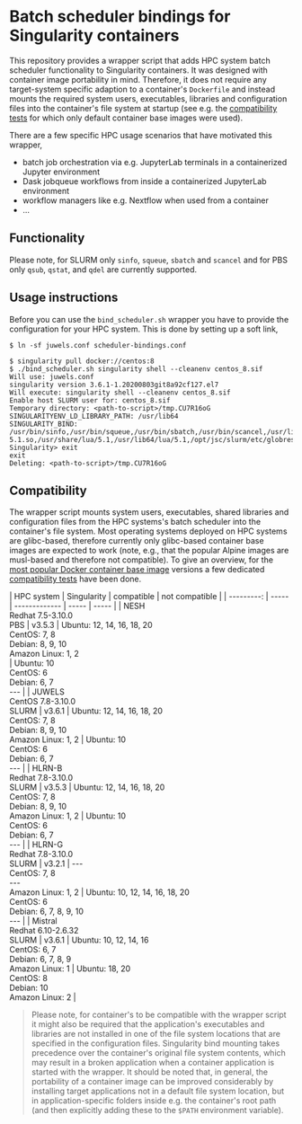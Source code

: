 # Batch scheduler bindings for Singularity containers

This repository provides a wrapper script that adds HPC system batch scheduler functionality to Singularity containers. It was designed with container image portability in mind. Therefore, it does not require any target-system specific adaption to a container's `Dockerfile` and instead mounts the required system users, executables, libraries and configuration files into the container's file system at startup (see e.g. the [compatibility tests](./test_image_compatibility) for which only default container base images were used).

There are a few specific HPC usage scenarios that have motivated this wrapper,

* batch job orchestration via e.g. JupyterLab terminals in a containerized Jupyter environment
* Dask jobqueue workflows from inside a containerized JupyterLab environment
* workflow managers like e.g. Nextflow when used from a container
* ...

## Functionality

Please note, for SLURM only `sinfo`, `squeue`, `sbatch` and `scancel` and for PBS only `qsub`, `qstat`, and `qdel` are currently supported.

## Usage instructions

Before you can use the `bind_scheduler.sh` wrapper you have to provide the configuration for your HPC system. This is done by setting up a soft link,

```shell
$ ln -sf juwels.conf scheduler-bindings.conf
```

```shell
$ singularity pull docker://centos:8
$ ./bind_scheduler.sh singularity shell --cleanenv centos_8.sif
Will use: juwels.conf
singularity version 3.6.1-1.20200803git8a92cf127.el7
Will execute: singularity shell --cleanenv centos_8.sif
Enable host SLURM user for: centos_8.sif
Temporary directory: <path-to-script>/tmp.CU7R16oG
SINGULARITYENV_LD_LIBRARY_PATH: /usr/lib64
SINGULARITY_BIND: /usr/bin/sinfo,/usr/bin/squeue,/usr/bin/sbatch,/usr/bin/scancel,/usr/lib64/slurm,/etc/slurm,/usr/lib64/libmunge.so.2,/var/run/munge,/usr/lib64/liblua-5.1.so,/usr/share/lua/5.1,/usr/lib64/lua/5.1,/opt/jsc/slurm/etc/globres.json,tmp.CU7R16oG/etc_passwd:/etc/passwd,tmp.CU7R16oG/etc_group:/etc/group
Singularity> exit
exit
Deleting: <path-to-script>/tmp.CU7R16oG
```

## Compatibility

The wrapper script mounts system users, executables, shared libraries and configuration files from the HPC systems's batch scheduler into the container's file system. Most operating systems deployed on HPC systems are glibc-based, therefore currently only glibc-based container base images are expected to work (note, e.g., that the popular Alpine images are musl-based and therefore not compatible). To give an overview, for the [most popular Docker container base image](https://hub.docker.com/search?type=image&image_filter=official&category=base) versions a few dedicated [compatibility tests](./test_image_compatibility) have been done.

| HPC system | Singularity | compatible | not compatible |
| ---------: | ----- | ------------- | ----- | ----- |
| NESH<br>Redhat 7.5-3.10.0<br>PBS | v3.5.3 | Ubuntu: 12, 14, 16, 18, 20<br>CentOS: 7, 8<br>Debian: 8, 9, 10<br>Amazon Linux: 1, 2<br> | Ubuntu: 10<br>CentOS: 6<br>Debian: 6, 7<br> --- |
| JUWELS<br>CentOS 7.8-3.10.0<br>SLURM | v3.6.1 | Ubuntu: 12, 14, 16, 18, 20<br>CentOS: 7, 8<br>Debian: 8, 9, 10<br>Amazon Linux: 1, 2 | Ubuntu: 10<br>CentOS: 6<br>Debian: 6, 7<br> --- |
| HLRN-B<br>Redhat 7.8-3.10.0<br>SLURM | v3.5.3 | Ubuntu: 12, 14, 16, 18, 20<br>CentOS: 7, 8<br>Debian: 8, 9, 10<br>Amazon Linux: 1, 2 | Ubuntu: 10<br>CentOS: 6<br>Debian: 6, 7<br> --- |
| HLRN-G<br>Redhat 7.8-3.10.0<br>SLURM | v3.2.1 | ---<br>CentOS: 7, 8<br>---<br>Amazon Linux: 1, 2 | Ubuntu: 10, 12, 14, 16, 18, 20<br>CentOS: 6<br>Debian: 6, 7, 8, 9, 10<br>--- |
| Mistral<br>Redhat 6.10-2.6.32<br>SLURM | v3.6.1 | Ubuntu: 10, 12, 14, 16<br>CentOS: 6, 7<br>Debian: 6, 7, 8, 9<br>Amazon Linux: 1 | Ubuntu: 18, 20<br>CentOS: 8<br>Debian: 10<br>Amazon Linux: 2 |

> Please note, for container's to be compatible with the wrapper script it might also be required that the application's executables and libraries are not installed in one of the file system locations that are specified in the configuration files. Singularity bind mounting takes precedence over the container's original file system contents, which may result in a broken application when a container application is started with the wrapper. It should be noted that, in general, the portability of a container image can be improved considerably by installing target applications not in a default file system location, but in application-specific folders inside e.g. the container's root path (and then explicitly adding these to the `$PATH` environment variable).
